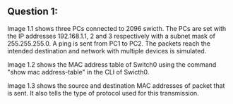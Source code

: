 ## Question 1:

Image 1.1 shows three PCs connected to 2096 swicth. The PCs are set with the IP addresses 192.168.1.1, 2 and 3 respectively with a subnet mask of 255.255.255.0.
A ping is sent from PC1 to PC2. The packets reach the intended destination and network with multiple devices is simulated. 

Image 1.2 shows the MAC address table of Switch0 using the command "show mac address-table" in the CLI of Swicth0. 

Image 1.3 shows the source and destination MAC addresses of packet that is sent. It also tells the type of protocol used for this transmission.


